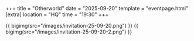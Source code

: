 +++
title = "Otherworld"
date = "2025-09-20"
template = "eventpage.html"
[extra]
location = "HQ"
time = "19:30"
+++

{{ bigimg(src="/images/invitation-25-09-20.png") }}
{{ bigimg(src="/images/invitation-25-09-20-2.png") }}
